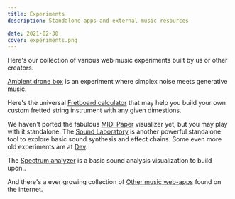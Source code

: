 ```yaml
---
title: Experiments
description: Standalone apps and external music resources

date: 2021-02-30
cover: experiments.png
---
```


Here's our collection of various web music experiments built by us or other creators.

[Ambient drone box](./ambience/index.md) is an experiment where simplex noise meets generative music.

Here's the universal [Fretboard calculator](./fretboard/index.md) that may help you build your own custom fretted string instrument with any given dimestions.

We haven't ported the fabulous [MIDI Paper](./paper/index.md) visualizer yet, but you may play with it standalone. The [Sound Laboratory](./lab/index.md) is another powerful standalone tool to explore basic sound synthesis and effect chains. Some even more old experiments are at [Dev](./dev/index.md).

The [Spectrum analyzer](./spectrum/index.md) is a basic sound analysis visualization to build upon..

And there's a ever growing collection of [Other music web-apps](./other/index.md) found on the internet.

